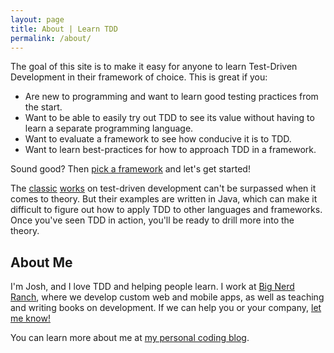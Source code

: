 ```yaml
---
layout: page
title: About | Learn TDD
permalink: /about/
---
```


The goal of this site is to make it easy for anyone to learn Test-Driven Development in their framework of choice. This is great if you:

- Are new to programming and want to learn good testing practices from the start.
- Want to be able to easily try out TDD to see its value without having to learn a separate programming language.
- Want to evaluate a framework to see how conducive it is to TDD.
- Want to learn best-practices for how to approach TDD in a framework.

Sound good? Then [pick a framework](/) and let's get started!

The [classic](http://www.amazon.com/Test-Driven-Development-Kent-Beck/dp/0321146530) [works](http://www.informit.com/store/growing-object-oriented-software-guided-by-tests-9780321503626) on test-driven development can't be surpassed when it comes to theory. But their examples are written in Java, which can make it difficult to figure out how to apply TDD to other languages and frameworks. Once you've seen TDD in action, you'll be ready to drill more into the theory.

## About Me

I'm Josh, and I love TDD and helping people learn. I work at [Big Nerd Ranch](https://bignerdranch.com), where we develop custom web and mobile apps, as well as teaching and writing books on development. If we can help you or your company, [let me know!](mailto:tdd@need-bee.com)

You can learn more about me at [my personal coding blog](http://codingitwrong.com).
